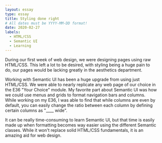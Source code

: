 ```yaml
---
layout: essay
type: essay
title: Styling done right
# All dates must be YYYY-MM-DD format!
date: 2020-02-27
labels:
  - HTML/CSS
  - Semantic UI
  - Learning
---
```


During our first week of web design, we were designing pages using raw HTML/CSS. This left a lot to be desired, with styling being a huge pain to do, our pages would be lacking greatly in the aesthetics department. 

Working with Semantic UI has been a huge upgrade from using just HTML/CSS. We were able to nearly replicate any web page of our choice in the E36 "Your Choice" module. My favorite part about Semantic UI was how we could use menus and grids to format navigation bars and columns. While working on my E36, I was able to find that while columns are even by default, you can easily change the ratio between each column by defining certain columns as "____ wide". 

It can be really time-consuming to learn Semantic UI, but that time is easily made up when formatting becomes way easier using the different Semantic classes. While it won't replace solid HTML/CSS fundamentals, it is an amazing aid for web design.

